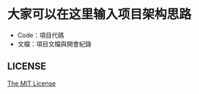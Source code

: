 # 大家可以在这里输入项目架构思路

- Code：項目代碼
- 文檔：項目文檔與開會紀錄

## LICENSE

[The MIT License](https://github.com/2892211452/SXCsuOntOf/blob/master/LICENSE)